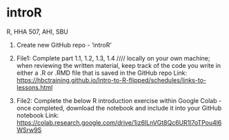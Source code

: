 # introR
R, HHA 507, AHI, SBU


1. Create new GitHub repo - ‘introR’


2. File1: Complete part 1.1, 1.2, 1.3, 1.4 //// locally on your own machine;
when reviewing the written material, keep track of the code you write in either a .R or .RMD file that is saved in the GitHub repo Link: https://hbctraining.github.io/Intro-to-R-flipped/schedules/links-to-lessons.html


3. File2: Complete the below R introduction exercise within Google Colab - once completed, download the notebook and include it into your GitHub notebook
Link: https://colab.research.google.com/drive/1iz6ILnVGt8Qc6UR1l7oTPou4l6WSrw9S
